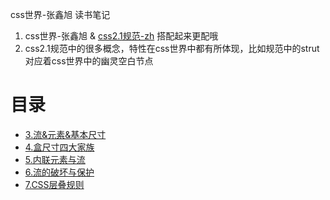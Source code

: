 css世界-张鑫旭 读书笔记
1. css世界-张鑫旭 & [css2.1规范-zh](http://www.ayqy.net/doc/css2-1/cover.html) 搭配起来更配哦
2. css2.1规范中的很多概念，特性在css世界中都有所体现，比如规范中的strut对应着css世界中的幽灵空白节点

# 目录
- [3.流&元素&基本尺寸](3.流&元素&基本尺寸.md)
- [4.盒尺寸四大家族](4.盒尺寸四大家族.md)
- [5.内联元素与流](5.内联元素与流.md)
- [6.流的破坏与保护](6.流的破坏与保护.md)
- [7.CSS层叠规则](7.CSS层叠规则.md)

